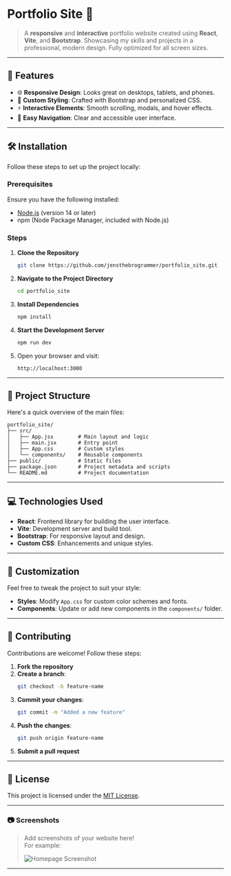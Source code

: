 # Portfolio Site 🌟

> A **responsive** and **interactive** portfolio website created using **React**, **Vite**, and **Bootstrap**. Showcasing my skills and projects in a professional, modern design. Fully optimized for all screen sizes.

---

## 🚀 Features

- 🌐 **Responsive Design**: Looks great on desktops, tablets, and phones.
- 🎨 **Custom Styling**: Crafted with Bootstrap and personalized CSS.
- ⚡ **Interactive Elements**: Smooth scrolling, modals, and hover effects.
- 🧭 **Easy Navigation**: Clear and accessible user interface.

---

## 🛠️ Installation

Follow these steps to set up the project locally:

### Prerequisites

Ensure you have the following installed:

- [Node.js](https://nodejs.org/) (version 14 or later)
- npm (Node Package Manager, included with Node.js)

### Steps

1. **Clone the Repository**

   ```bash
   git clone https://github.com/jensthebrogrammer/portfolio_site.git
   ```

2. **Navigate to the Project Directory**

   ```bash
   cd portfolio_site
   ```

3. **Install Dependencies**

   ```bash
   npm install
   ```

4. **Start the Development Server**

   ```bash
   npm run dev
   ```

5. Open your browser and visit:
   ```
   http://localhost:3000
   ```

---

## 📂 Project Structure

Here's a quick overview of the main files:

```
portfolio_site/
├── src/
│   ├── App.jsx        # Main layout and logic
│   ├── main.jsx       # Entry point
│   ├── App.css        # Custom styles
│   └── components/    # Reusable components
├── public/            # Static files
├── package.json       # Project metadata and scripts
└── README.md          # Project documentation
```

---

## 💻 Technologies Used

- **React**: Frontend library for building the user interface.
- **Vite**: Development server and build tool.
- **Bootstrap**: For responsive layout and design.
- **Custom CSS**: Enhancements and unique styles.

---

## 🌟 Customization

Feel free to tweak the project to suit your style:

- **Styles**: Modify `App.css` for custom color schemes and fonts.
- **Components**: Update or add new components in the `components/` folder.

---

## 🤝 Contributing

Contributions are welcome! Follow these steps:

1. **Fork the repository**  
2. **Create a branch**:  
   ```bash
   git checkout -b feature-name
   ```
3. **Commit your changes**:  
   ```bash
   git commit -m "Added a new feature"
   ```
4. **Push the changes**:  
   ```bash
   git push origin feature-name
   ```
5. **Submit a pull request**

---

## 📜 License

This project is licensed under the [MIT License](LICENSE).

---

### 📷 Screenshots

> Add screenshots of your website here!  
> For example:
>
> ![Homepage Screenshot](url-to-screenshot)

---
